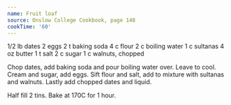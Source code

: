 ```yaml
---
name: Fruit loaf
source: Onslow College Cookbook, page 148
cookTime: '60'
---
```


1/2 lb dates
2 eggs
2 t baking soda
4 c flour
2 c boiling water
1 c sultanas
4 oz butter
1 t salt
2 c sugar
1 c walnuts, chopped

Chop dates, add baking soda and pour boiling water over.  Leave to cool.  Cream and sugar, add eggs.  Sift flour and salt, add to mixture with sultanas and walnuts.  Lastly add chopped dates and liquid.  

Half fill 2 tins.  Bake at 170C for 1 hour.

